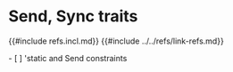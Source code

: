 # Send, Sync traits

{{#include refs.incl.md}}
{{#include ../../refs/link-refs.md}}

<div class="hidden">
- [ ] 'static and Send constraints
</div>
